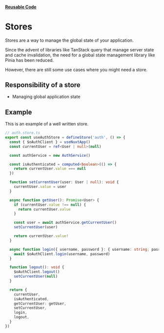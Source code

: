 #### [Reusable Code](/reusable-code.md)

# Stores

Stores are a way to manage the global state of your application.

Since the advent of libraries like TanStack query that manage server state and cache invalidation,
the need for a global state management library like Pinia has been reduced.

However, there are still some use cases where you might need a store.

## Responsibility of a store

- Managing global application state

## Example

This is an example of a well written store.

```typescript
// auth.store.ts
export const useAuthStore = defineStore('auth', () => {
  const { $oAuthClient } = useNuxtApp()
  const currentUser = ref<User | null>(null)

  const authService = new AuthService()

  const isAuthenticated = computed<boolean>(() => {
    return currentUser.value === null
  })

  function setCurrentUser(user: User | null): void {
    currentUser.value = user
  }

  async function getUser(): Promise<User> {
    if (currentUser.value !== null) {
      return currentUser.value
    }

    const user = await authService.getCurrentUser()
    setCurrentUser(user)

    return currentUser.value!
  }

  async function login({ username, password }: { username: string; password: string }): Promise<void> {
    await $oAuthClient.login(username, password)
  }

  function logout(): void {
    $oAuthClient.logout()
    setCurrentUser(null)
  }

  return {
    currentUser,
    isAuthenticated,
    getCurrentUser: getUser,
    setCurrentUser,
    login,
    logout,
  }
})
```
